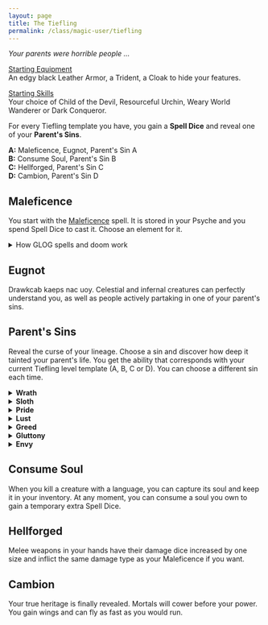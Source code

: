 ```yaml
---
layout: page
title: The Tiefling
permalink: /class/magic-user/tiefling
---
```


_Your parents were horrible people ..._

<ins>Starting Equipment</ins><br>
An edgy black Leather Armor, a Trident, a Cloak to hide your features.

<ins>Starting Skills</ins><br>
Your choice of Child of the Devil, Resourceful Urchin, Weary World Wanderer or Dark Conqueror.

For every Tiefling template you have, you gain a **Spell Dice** and reveal one of your **Parent's Sins**.

**A:** Maleficence, Eugnot, Parent's Sin A<br>
**B:** Consume Soul, Parent's Sin B<br>
**C:** Hellforged, Parent's Sin C<br>
**D:** Cambion, Parent's Sin D<br>

## Maleficence
You start with the [Maleficence](/2020/11/13/maleficence/) spell. It is stored in your Psyche and you spend Spell Dice to cast it. Choose an element for it.

<details markdown="1">
<summary>How GLOG spells and doom work</summary>
<ins>Spell Dice (SD)</ins><br>
You get 1 per Tiefling template. They are D6s.

Whenever you cast a spell, you choose how many SD to invest into it. The result of the spell depends on the number of [dice] and their [sum].

If a SD rolls a 1, 2 or 3, you don’t lose it. Otherwise, you lose it until you get a night of sleep. You can’t cast without SD.

Every time you roll doubles you get closer to *Catastrophe*.

<ins>Catastrophe</ins><br>
Every time you roll doubles you gain 1 *Doom Point*. Every time you gain a _Doom Point_, roll a D20. If you roll equal to or below your doom score, you trigger a [catastrophe](/list/spell-catastrophe).
</details>

## Eugnot
Drawkcab kaeps nac uoy. Celestial and infernal creatures can perfectly understand you, as well as people actively partaking in one of your parent's sins.

## Parent's Sins
Reveal the curse of your lineage. Choose a sin and discover how deep it tainted your parent's life. You get the ability that corresponds with your current Tiefling level template (A, B, C or D). You can choose a different sin each time.

<details markdown="1">
<summary><b>Wrath</b></summary>
<b>A.</b> _<u>Their violence ostracized them</u>._  <br> Twisted goat horns grow from your forehead. Your spell dice are D8s when you cast Maleficence.<br>
<b>B.</b> _<u>They baptised you in the blood of their dead enemies</u>._  <br> Blood constantly drips from your clawed hands. You know the [Red Hands of Wrath](/2020/11/12/red-hands-of-wrath/) spell.<br>
<b>C.</b> _<u>They gleefully participated in genocide</u>._  <br> Your eyes become pure flames of hatred. You know the [Detonate Corpse](/2020/11/13/detonate-corpse/) spell.<br>
<b>D.</b> _<u>You are an actual scion of Satan</u>._  <br> Your flesh shrinks over your face, revealing your skull. You can see in a room which creature (including yourself and your friends) has the least amount of HP. You inflict maximum damage against it.
</details>

<details markdown="1">
<summary><b>Sloth</b></summary>
<b>A.</b> _<u>They discarded you in a trash pile</u>._ <br> Your skin is blue. You know the [Fly Swarm](/2020/11/13/fly-swarm/) spell.<br>
<b>B.</b> _<u>Slavery built your parent's fortune</u>._  <br> Half your inventory slots are filled with unremovable slime. You gain as many cowardly [Lemure](https://static.wikia.nocookie.net/forgottenrealms/images/d/d4/Lemure3e.jpg/revision/latest?cb=20200904165323) followers.<br> 
<b>C.</b> _<u>Countless died through their inaction</u>._  <br> The dark circles of apathy radiate from your eyes like a rash. As long as you are naked and passive, you are invisible to all creatures with a language.<br>
<b>D.</b> _<u>You are an actual scion of Belphegor</u>._  <br> Your skin becomes semi-transparent. You know the [Nine Lives](/2020/11/12/nine-lives/) spell.
</details>

<details markdown="1">
<summary><b>Pride</b></summary>
<b>A.</b> _<u>Eugenics was the purpose of your birth</u>._  <br> You have snake eyes. You know the [Thaumaturgy](/2020/11/13/thaumaturgy/) spell.<br>
<b>B.</b> _<u>They doomed themselves and you in their hubris</u>._  <br> Your hair becomes feathers. When you are standing or walking, you float 1 inch above the ground.<br>
<b>C.</b> _<u>Countless died for your parent's magnum opus</u>._  <br> Your breath is a cold mist. You know the [Mirror Image](/2020/11/13/mirror-image/) spell.<br>
<b>D.</b> _<u>You are an actual scion of Lucifer</u>._  <br> You have a snake tail. You can destroy a soul  you own to reroll any dice with advantage. 
</details>

<details markdown="1">
<summary><b>Lust</b></summary>
<b>A.</b> _<u>You were born out of wedlock</u> (Gasp!)._ <br> You have whiskers. You know the [Fascinating Gaze](/2020/11/13/fascinating-gaze/) spell.<br>
<b>B.</b> _<u>You are one of the countless sired in their sex cult</u>._  <br> You have six digits. You always know what you are touching.<br>
<b>C.</b> _<u>They killed just for the thrill of it</u>._  <br> You have goat legs. You can store sensations you experience in your Psyche slots and transmit them by touch at will.<br>
<b>D.</b> _<u>You are an actual scion of Asmodeus</u>._  <br> Your tongue extends to your navel. You know the [Dominate](/2020/11/13/dominate/) spell.
</details>

<details markdown="1">
<summary><b>Greed</b></summary>
<b>A.</b> _<u>They bought you, then sold you with a markup</u>._  <br> You have a crown of horns. You know the [Evil Gift](/2020/11/13/evil-gift/) spell. <br>
<b>B.</b> _<u>They destroyed communities for their business' profit</u>._  <br> You have a magpie's beak. Stolen objects can be used as weapons inflicting 1D12 damage against their last owner.<br>
<b>C.</b> _<u>They could have ended hunger, but didn't</u>._  <br> You have bird talons on your feet. You know the [Turn to Art](/2020/11/13/turn-to-art/) spell. <br>
<b>D.</b> _<u>You are an actual scion of Mammon</u>._  <br> You have a bovine head. You can transform souls you own into bags of gold.
</details>

<details markdown="1">
<summary><b>Gluttony</b></summary>
<b>A.</b> _<u>They ate the forbidden fruit</u>._  <br> You have shark teeth (1D6). The inside of your stomach is made of the same element as your maleficence. <br>
<b>B.</b> _<u>They were cannibals</u>._  <br> You have mouths in your palms. You know the [Devour Light](/2020/11/13/devour-light/) spell.<br>
<b>C.</b> _<u>They caused famine by consuming all the resources of the land</u>._  <br> You have a pig nose. You know the [Ravening](/2020/11/13/ravening/) spell. <br>
<b>D.</b> _<u>You are an actual scion of Beelzebub</u>._  <br> A huge maw crosses your protruding belly. You can consume a soul you own to recuperate 1D6 hit points and heal one of your Wounds.
</details>

<details markdown="1">
<summary><b>Envy</b></summary>
<b>A.</b> _<u>They stole you</u>._  <br> You have an eye in your mouth. You can see the desires of people you speak to. <br>
<b>B.</b> _<u>They killed someone and took their identity</u>._ <br> Smoke comes out of your pores. You know the [Illusion](https://saltygoo.github.io/2020/11/13/illusion/) spell.<br>
<b>C.</b> _<u>Countless died during their conquests</u>._  <br> You have another face, which can't lie, in the back of your head. You know the [Death Mask](/2020/11/13/death-mask/) spell. <br>
<b>D.</b> _<u>You are an actual scion of Leviathan</u>._  <br> You have an insectoid abdomen. You can consume a soul you own to create a perfect copy of an object you have seen. The copy lasts only one use.
</details>

## Consume Soul
When you kill a creature with a language, you can capture its soul and keep it in your inventory. At any moment, you can consume a soul you own to gain a temporary extra Spell Dice.

## Hellforged
Melee weapons in your hands have their damage dice increased by one size and inflict the same damage type as your Maleficence if you want.

## Cambion
Your true heritage is finally revealed. Mortals will cower before your power. You gain wings and can fly as fast as you would run.

